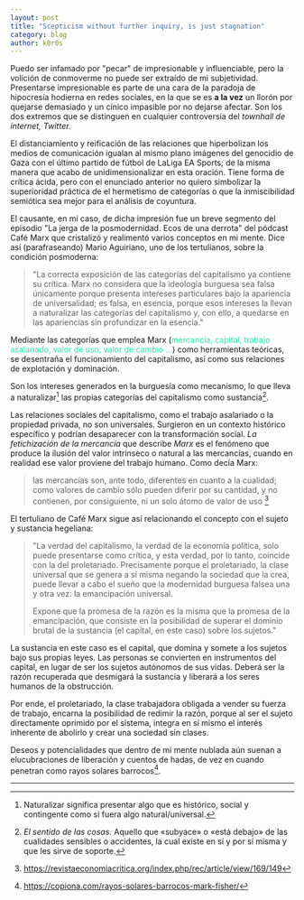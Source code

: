 ```yaml
---
layout: post
title: "Scepticism without further inquiry, is just stagnation"
category: blog
author: k0r0s
---
```

Puedo ser infamado por "pecar" de impresionable y influenciable, pero la volición de conmoverme no puede ser extraído de mi subjetividad. Presentarse impresionable es parte de una cara de la paradoja de hipocresía hodierna en redes sociales, en la que se es **a la vez** un llorón por quejarse demasiado y un cínico impasible por no dejarse afectar. Son los dos extremos que se distinguen en cualquier controversia del _townhall de internet, Twitter_. 

El distanciamiento y reificación de las relaciones que hiperbolizan los medios de comunicación igualan al mismo plano imágenes del genocidio de Gaza con el último partido de fútbol de LaLiga EA Sports; de la misma manera que acabo de unidimensionalizar en esta oración. Tiene forma de crítica ácida, pero con el enunciado anterior no quiero simbolizar la superioridad práctica de el hermetismo de categorías o que la inmiscibilidad semiótica sea mejor para el análisis de coyuntura.

El causante, en mi caso, de dicha impresión fue un breve segmento del episodio "La jerga de la posmodernidad. Ecos de una derrota" del pódcast Café Marx que cristalizó y realimentó varios conceptos en mi mente. Dice así (parafraseando) Mario Aguiriano, uno de los tertulianos, sobre la condición posmoderna: 

> "La correcta exposición de las categorías del capitalismo ya contiene su crítica. Marx no considera que la ideología burguesa sea falsa únicamente porque presenta intereses particulares bajo la apariencia de universalidad; es falsa, en esencia, porque esos intereses la llevan a naturalizar las categorías del capitalismo y, con ello, a quedarse en las apariencias sin profundizar en la esencia."

Mediante las categorías que emplea Marx (<font color = "#1ce7ad">mercancía, capital, trabajo asalariado, valor de uso, valor de cambio ...</font>) como herramientas teóricas, se desentraña el funcionamiento del capitalismo, así como sus relaciones de explotación y dominación. 

Son los intereses generados en la burguesía como mecanismo, lo que lleva a naturalizar[^2] las propias categorías del capitalismo como sustancia[^1]. 

Las relaciones sociales del capitalismo, como el trabajo asalariado o la propiedad privada, no son universales. Surgieron en un contexto histórico específico y podrían desaparecer con la transformación social. _La fetichización de la mercancía_ que describe _Marx_ es el fenómeno que produce la ilusión del valor intrínseco o natural a las mercancías, cuando en realidad ese valor proviene del trabajo humano. Como decía Marx:

> las mercancías son,  ante  todo,  diferentes  en  cuanto  a  la  cualidad;  como  valores  de  cambio  sólo  pueden  diferir  por  su  cantidad, y no contienen, por consiguiente, ni un solo átomo de valor de uso [^3]

El tertuliano de Café Marx sigue así relacionando el concepto con el sujeto y sustancia hegeliana: 

> "La verdad del capitalismo, la verdad de la economía política, solo puede presentarse como crítica, y esta verdad, por lo tanto, coincide con la del proletariado. Precisamente porque el proletariado, la clase universal que se genera a sí misma negando la sociedad que la crea, puede llevar a cabo el sueño que la modernidad burguesa falsea una y otra vez: la emancipación universal. 
>
> Expone que la promesa de la razón es la misma que la promesa de la emancipación, que consiste en la posibilidad de superar el dominio brutal de la sustancia (el capital, en este caso) sobre los sujetos."

La sustancia en este caso es el capital, que domina y somete a los sujetos bajo sus propias leyes. Las personas se convierten en instrumentos del capital, en lugar de ser los sujetos autónomos de sus vidas. Deberá ser la razón recuperada que desmigará la sustancia y liberará a los seres humanos de la obstrucción.

Por ende, el proletariado, la clase trabajadora obligada a vender su fuerza de trabajo, encarna la posibilidad de redimir la razón, porque al ser el sujeto directamente oprimido por el sistema, integra en sí mismo el interés inherente de abolirlo y crear una sociedad sin clases.

Deseos y potencialidades que dentro de mi mente nublada aún suenan a elucubraciones de liberación y cuentos de hadas, de vez en cuando penetran como rayos solares barrocos[^4].

---------
[^1]: _El sentido de las cosas_. Aquello que «subyace» o «está debajo» de las cualidades sensibles o accidentes, la cual existe en sí y por sí misma y que les sirve de soporte.

[^2]: Naturalizar significa presentar algo que es histórico, social y contingente como si fuera algo natural/universal.

[^3]: https://revistaeconomiacritica.org/index.php/rec/article/view/169/149

[^4]: https://copiona.com/rayos-solares-barrocos-mark-fisher/

